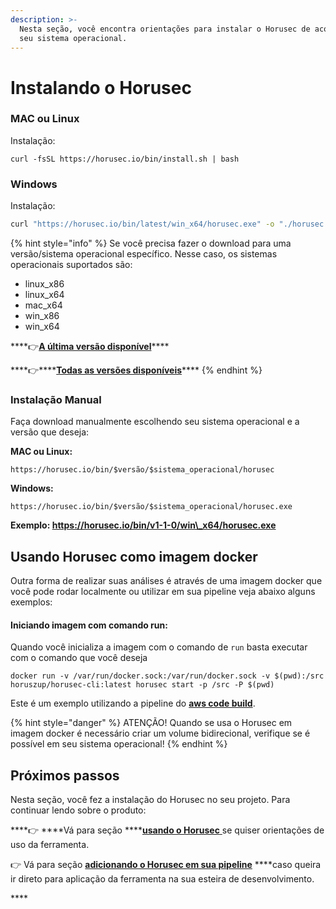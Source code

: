 ```yaml
---
description: >-
  Nesta seção, você encontra orientações para instalar o Horusec de acordo com
  seu sistema operacional.
---
```


# Instalando o Horusec

### **MAC ou Linux**

Instalação: 

```text
curl -fsSL https://horusec.io/bin/install.sh | bash
```

### **Windows**

Instalação:

```bash
curl "https://horusec.io/bin/latest/win_x64/horusec.exe" -o "./horusec.exe" && ./horusec.exe version
```



{% hint style="info" %}
Se você precisa fazer o download para uma versão/sistema operacional específico. Nesse caso, os sistemas operacionais suportados são:

* linux\_x86
* linux\_x64
* mac\_x64
* win\_x86
* win\_x64

\*\*\*\*👉[**A última versão disponível**](https://horusec.io/bin/version-cli-latest.txt)\*\*\*\*

\*\*\*\*👉\*\*\*\*[**Todas as versões disponíveis**](http://horusec.io/bin/all-version-cli.txt)\*\*\*\*
{% endhint %}

### **Instalação Manual**

Faça download manualmente escolhendo seu sistema operacional e a versão que deseja:

**MAC ou Linux:**

```text
https://horusec.io/bin/$versão/$sistema_operacional/horusec
```

**Windows:**

```text
https://horusec.io/bin/$versão/$sistema_operacional/horusec.exe

```

**Exemplo: https://horusec.io/bin/v1-1-0/win\_x64/horusec.exe**

## Usando Horusec como imagem docker

Outra forma de realizar suas análises é através de uma imagem docker que você pode rodar localmente ou utilizar em sua pipeline veja abaixo alguns exemplos:

#### Iniciando imagem com comando run:

Quando você inicializa a imagem com o comando de `run` basta executar com o comando que você deseja

```text
docker run -v /var/run/docker.sock:/var/run/docker.sock -v $(pwd):/src horuszup/horusec-cli:latest horusec start -p /src -P $(pwd)
```

Este é um exemplo utilizando a pipeline do [**aws code build**](adicionando-o-horusec-em-sua-pipeline.md).

{% hint style="danger" %}
ATENÇÃO! Quando se usa o Horusec em imagem docker é necessário criar um volume bidirecional, verifique se é possível em seu sistema operacional!
{% endhint %}

## **Próximos passos**

Nesta seção, você fez a instalação do Horusec no seu projeto. Para continuar lendo sobre o produto: 

\*\*\*\*👉 ****Vá para seção ****[**usando o Horusec** ](usando-o-horusec.md)se quiser orientações de uso da ferramenta. 

👉 Vá para seção [**adicionando o Horusec em sua pipeline**](adicionando-o-horusec-em-sua-pipeline.md) ****caso queira ir direto para aplicação da ferramenta na sua esteira de desenvolvimento. 

\*\*\*\*

